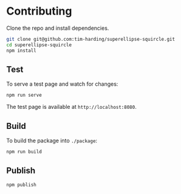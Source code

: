 # Contributing

Clone the repo and install dependencies.

```sh
git clone git@github.com:tim-harding/superellipse-squircle.git
cd superellipse-squircle
npm install
```

## Test

To serve a test page and watch for changes:

```sh
npm run serve
```

The test page is available at `http://localhost:8080`.

## Build

To build the package into `./package`:

```sh
npm run build
```

## Publish

```sh
npm publish
```

